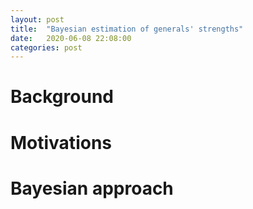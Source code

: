 ```yaml
---
layout: post
title:  "Bayesian estimation of generals' strengths"
date:   2020-06-08 22:08:00
categories: post
---
```


# Background

# Motivations

# Bayesian approach
